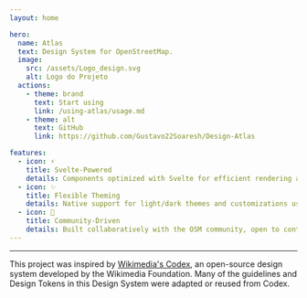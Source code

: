 ```yaml
---
layout: home

hero:
  name: Atlas
  text: Design System for OpenStreetMap.
  image:
    src: /assets/Logo_design.svg
    alt: Logo do Projeto
  actions:
    - theme: brand
      text: Start using
      link: /using-atlas/usage.md
    - theme: alt
      text: GitHub
      link: https://github.com/Gustavo22Soaresh/Design-Atlas

features:
  - icon: ⚡️
    title: Svelte-Powered
    details: Components optimized with Svelte for efficient rendering and zero runtime overhead.
  - icon: ✨
    title: Flexible Theming
    details: Native support for light/dark themes and customizations using design tokens.
  - icon: 🤝
    title: Community-Driven
    details: Built collaboratively with the OSM community, open to contributions and adaptable to diverse mapping needs.
---
```



-----
This project was inspired by [Wikimedia's Codex](https://doc.wikimedia.org/codex/latest/), an open-source design system developed by the Wikimedia Foundation. 
Many of the guidelines and Design Tokens in this Design System were adapted or reused from Codex.